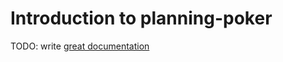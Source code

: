 # Introduction to planning-poker

TODO: write [great documentation](http://jacobian.org/writing/what-to-write/)
